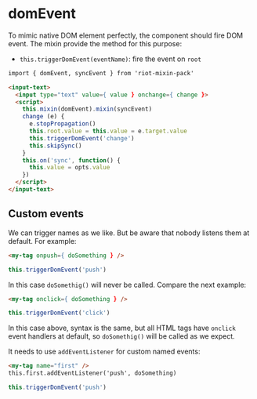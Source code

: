 # domEvent

To mimic native DOM element perfectly, the component should fire DOM event. The mixin provide the method for this purpose:

- `this.triggerDomEvent(eventName)`: fire the event on `root`

```html
import { domEvent, syncEvent } from 'riot-mixin-pack'

<input-text>
  <input type="text" value={ value } onchange={ change }>
  <script>
    this.mixin(domEvent).mixin(syncEvent)
    change (e) {
      e.stopPropagation()
      this.root.value = this.value = e.target.value
      this.triggerDomEvent('change')
      this.skipSync()
    }
    this.on('sync', function() {
      this.value = opts.value
    })
  </script>
</input-text>
```

## Custom events

We can trigger names as we like. But be aware that nobody listens them at default. For example:

```html
<my-tag onpush={ doSomething } />
```

```js
this.triggerDomEvent('push')
```

In this case `doSomethig()` will never be called. Compare the next example:

```html
<my-tag onclick={ doSomething } />
```

```js
this.triggerDomEvent('click')
```

In this case above, syntax is the same, but all HTML tags have `onclick` event handlers at default, so `doSomethig()` will be called as we expect.

It needs to use `addEventListener` for custom named events:

```html
<my-tag name="first" />
this.first.addEventListener('push', doSomething)
```

```js
this.triggerDomEvent('push')
```
